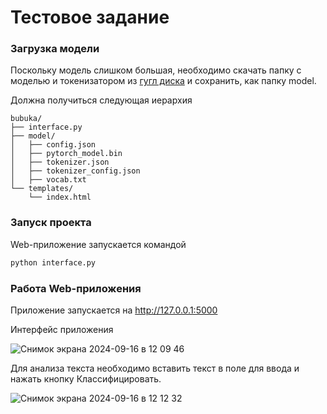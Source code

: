 # Тестовое задание 

### Загрузка модели

Поскольку модель слишком большая, необходимо скачать папку с моделью и токенизатором из [гугл диска](https://drive.google.com/drive/folders/1iC3Drhlkoo_fvF2yXPVPhLxSBjmmWetE?usp=sharing) и сохранить, как папку model.

Должна получиться следующая иерархия
```
bubuka/
├── interface.py
├── model/
│   ├── config.json
│   ├── pytorch_model.bin
│   ├── tokenizer.json
│   ├── tokenizer_config.json
│   ├── vocab.txt
└── templates/
    └── index.html
```

### Запуск проекта

Web-приложение запускается командой 
```bash
python interface.py
```

### Работа Web-приложения

Приложение запускается на http://127.0.0.1:5000

Интерфейс приложения

![Снимок экрана 2024-09-16 в 12 09 46](https://github.com/user-attachments/assets/94863be7-06ca-449a-9922-992ecce50e4f)

Для анализа текста необходимо вставить текст в поле для ввода и нажать кнопку Классифицировать.

![Снимок экрана 2024-09-16 в 12 12 32](https://github.com/user-attachments/assets/9cf12f03-1d70-4df3-b361-d570570a326c)
